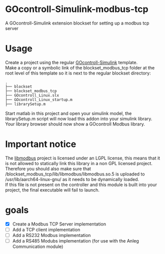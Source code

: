 # GOcontroll-Simulink-modbus-tcp

A GOcontroll-Simulink extension blockset for setting up a modbus tcp server

# Usage

Create a project using the regular [GOcontroll-Simulink](https://github.com/GOcontroll/GOcontroll-Simulink) template.  
Make a copy or a symbolic link of the blockset_modbus_tcp folder at the root level of this template so it is next to the regular blockset directory:
``` text
.
├── blockset
├── blockset_modbus_tcp
├── GOcontroll_Linux.slx
├── GOcontroll_Linux_startup.m
├── librarySetup.m
```
Start matlab in this project and open your simulink model, the librarySetup.m script will now load this addon into your simulink library.  
Your library browser should now show a GOcontroll Modbus library.

# Important notice

The [libmodbus](https://github.com/stephane/libmodbus) project is licensed under an LGPL license, this means that it is not allowed to statically link this library in a non GPL licensed project.  
Therefore you should also make sure that /blockset_modbus_tcp/lib/libmodbus/libmodbus.so.5 is uploaded to /usr/lib/aarch64-linux-gnu/ as it needs to be dynamically loaded.  
If this file is not present on the controller and this module is built into your project, the final executable will fail to launch.

# goals

- [x] Create a Modbus TCP Server implementation
- [ ] Add a TCP client implementation
- [ ] Add a RS232 Modbus implementation
- [ ] Add a RS485 Modubs implementation (for use with the Anleg Communication module)
